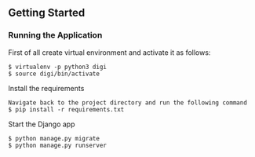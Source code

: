 ## Getting Started
### Running the Application


First of all create virtual environment and activate it as follows:
```
$ virtualenv -p python3 digi
$ source digi/bin/activate
```

Install the requirements
```
Navigate back to the project directory and run the following command
$ pip install -r requirements.txt
```

Start the Django app
```
$ python manage.py migrate
$ python manage.py runserver
```
